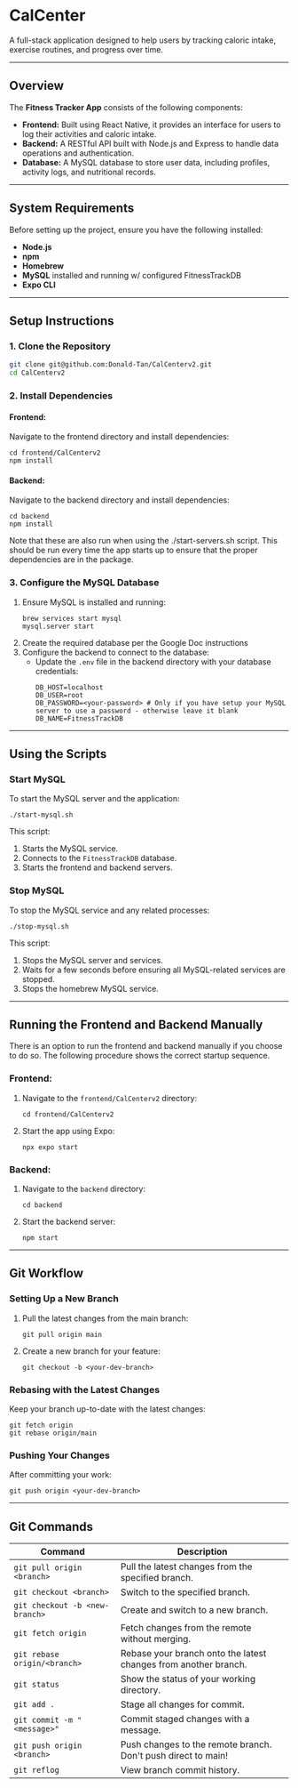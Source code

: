 # CalCenter

A full-stack application designed to help users by tracking caloric intake, exercise routines, and progress over time.

---

## Overview

The **Fitness Tracker App** consists of the following components:
- **Frontend:** Built using React Native, it provides an interface for users to log their activities and caloric intake.
- **Backend:** A RESTful API built with Node.js and Express to handle data operations and authentication.
- **Database:** A MySQL database to store user data, including profiles, activity logs, and nutritional records.

---

## System Requirements

Before setting up the project, ensure you have the following installed:
- **Node.js**
- **npm**
- **Homebrew**
- **MySQL** installed and running w/ configured FitnessTrackDB
- **Expo CLI**

---

## Setup Instructions

### 1. Clone the Repository
```bash
git clone git@github.com:Donald-Tan/CalCenterv2.git
cd CalCenterv2
```

### 2. Install Dependencies

#### Frontend:
Navigate to the frontend directory and install dependencies:
```
cd frontend/CalCenterv2
npm install
```

#### Backend:
Navigate to the backend directory and install dependencies:
```
cd backend
npm install
```

Note that these are also run when using the ./start-servers.sh script. This should be run every time the app starts up
to ensure that the proper dependencies are in the package.

### 3. Configure the MySQL Database
1. Ensure MySQL is installed and running:
   ```
   brew services start mysql
   mysql.server start
   ```
2. Create the required database per the Google Doc instructions
3. Configure the backend to connect to the database:
    - Update the `.env` file in the backend directory with your database credentials:
      ```
      DB_HOST=localhost
      DB_USER=root
      DB_PASSWORD=<your-password> # Only if you have setup your MySQL server to use a password - otherwise leave it blank
      DB_NAME=FitnessTrackDB
      ```

---

## Using the Scripts

### Start MySQL
To start the MySQL server and the application:
```
./start-mysql.sh
```

This script:
1. Starts the MySQL service.
2. Connects to the `FitnessTrackDB` database.
3. Starts the frontend and backend servers.

### Stop MySQL
To stop the MySQL service and any related processes:
```
./stop-mysql.sh
```

This script:
1. Stops the MySQL server and services.
2. Waits for a few seconds before ensuring all MySQL-related services are stopped.
3. Stops the homebrew MySQL service.

---

## Running the Frontend and Backend Manually

There is an option to run the frontend and backend manually if you choose to do so. The following procedure shows the
correct startup sequence.

### Frontend:
1. Navigate to the `frontend/CalCenterv2` directory:
   ```
   cd frontend/CalCenterv2
   ```
2. Start the app using Expo:
   ```
   npx expo start
   ```

### Backend:
1. Navigate to the `backend` directory:
   ```
   cd backend
   ```
2. Start the backend server:
   ```
   npm start
   ```

---

## Git Workflow

### Setting Up a New Branch
1. Pull the latest changes from the main branch:
   ```
   git pull origin main
   ```
2. Create a new branch for your feature:
   ```
   git checkout -b <your-dev-branch>
   ```

### Rebasing with the Latest Changes
Keep your branch up-to-date with the latest changes:
```
git fetch origin
git rebase origin/main
```

### Pushing Your Changes
After committing your work:
```
git push origin <your-dev-branch>
```

---

## Git Commands

| **Command**                    | **Description**                                                 |
|--------------------------------|-----------------------------------------------------------------|
| `git pull origin <branch>`     | Pull the latest changes from the specified branch.              |
| `git checkout <branch>`        | Switch to the specified branch.                                 |
| `git checkout -b <new-branch>` | Create and switch to a new branch.                              |
| `git fetch origin`             | Fetch changes from the remote without merging.                  |
| `git rebase origin/<branch>`   | Rebase your branch onto the latest changes from another branch. |
| `git status`                   | Show the status of your working directory.                      |
| `git add .`                    | Stage all changes for commit.                                   |
| `git commit -m "<message>"`    | Commit staged changes with a message.                           |
| `git push origin <branch>`     | Push changes to the remote branch. Don't push direct to main!   |
| `git reflog`                   | View branch commit history.                                     |
